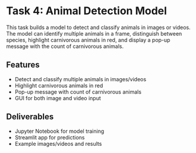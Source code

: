 # Task 4: Animal Detection Model

This task builds a model to detect and classify animals in images or videos. The model can identify multiple animals in a frame, distinguish between species, highlight carnivorous animals in red, and display a pop-up message with the count of carnivorous animals.

## Features
- Detect and classify multiple animals in images/videos
- Highlight carnivorous animals in red
- Pop-up message with count of carnivorous animals
- GUI for both image and video input

## Deliverables
- Jupyter Notebook for model training
- Streamlit app for predictions
- Example images/videos and results 